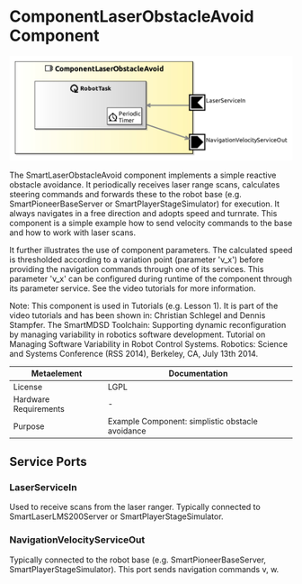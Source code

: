 <!--- This file is generated from the ComponentLaserObstacleAvoid.componentDocumentation model --->
<!--- do not modify this file manually as it will by automatically overwritten by the code generator, modify the model instead and re-generate this file --->

# ComponentLaserObstacleAvoid Component

![ComponentLaserObstacleAvoid-ComponentImage](model/ComponentLaserObstacleAvoidComponentDefinition.jpg)

The SmartLaserObstacleAvoid component implements a simple reactive obstacle avoidance. 
It periodically receives laser range scans, calculates steering commands and forwards these to the robot 
base (e.g. SmartPioneerBaseServer or SmartPlayerStageSimulator) for execution. It always navigates in a 
free direction and adopts speed and turnrate. This component is a simple example how to send velocity 
commands to the base and how to work with laser scans.

It further illustrates the use of component parameters. The calculated speed is thresholded
according to a variation point (parameter 'v_x') before providing the navigation commands through one of its services.
This parameter 'v_x' can be configured during runtime of the component through its parameter service. See the video tutorials
for more information.

Note: This component is used in Tutorials (e.g. Lesson 1). It is part of the video tutorials and has been shown in:
Christian Schlegel and Dennis Stampfer. The SmartMDSD Toolchain: Supporting dynamic reconfiguration by managing 
variability in robotics software development. Tutorial on Managing Software Variability in Robot Control 
Systems. Robotics: Science and Systems Conference (RSS 2014), Berkeley, CA, July 13th 2014.

| Metaelement | Documentation |
|-------------|---------------|
| License | 	LGPL |
| Hardware Requirements | - |
| Purpose | Example Component: simplistic obstacle avoidance |



## Service Ports

### LaserServiceIn

Used to receive scans from the laser ranger. Typically connected to SmartLaserLMS200Server or SmartPlayerStageSimulator.

### NavigationVelocityServiceOut

Typically connected to the robot base (e.g. SmartPioneerBaseServer, SmartPlayerStageSimulator). This port sends navigation commands v, w.


